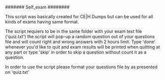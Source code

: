 ####### Self_exam ########

This script was basically created for CE|H Dumps but can be used for all kinds of exams having same format.

The script requiers to be in the same folder with your exam text file ('quiz.txt')
the script will pop-up a random question out of your questions file and will count right and wrong answers
with 2 hours limit.
Type 'done' whenever you'd like to quit and exam results will be printed when quitting at any part or 
type 'skip' in order to skip a question without count it as a question.

In order to use the script please format your questions file by as presented on 'quiz.txt'
